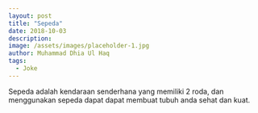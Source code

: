 ```yaml
---
layout: post
title: "Sepeda"
date: 2018-10-03
description: 
image: /assets/images/placeholder-1.jpg
author: Muhammad Dhia Ul Haq
tags: 
  - Joke
---
```

Sepeda adalah kendaraan senderhana yang memiliki 2 roda, dan menggunakan sepeda dapat dapat membuat tubuh anda sehat dan kuat.
